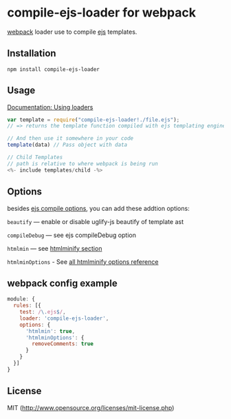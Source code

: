 # compile-ejs-loader for webpack

[webpack](https://webpack.js.org/) loader use to compile [ejs](https://github.com/mde/ejs) templates.

## Installation

`npm install compile-ejs-loader`

## Usage

[Documentation: Using loaders](https://webpack.js.org/concepts/loaders/#using-loaders)

``` javascript
var template = require("compile-ejs-loader!./file.ejs");
// => returns the template function compiled with ejs templating engine.

// And then use it somewhere in your code
template(data) // Pass object with data

// Child Templates
// path is relative to where webpack is being run
<%- include templates/child -%>
```

## Options

besides [ejs compile options](https://github.com/mde/ejs#options), you can add these addtion options:

`beautify` — enable or disable uglify-js beautify of template ast

`compileDebug` — see ejs compileDebug option

`htmlmin` — see [htmlminify section](#htmlminify)

`htmlminOptions` - See [all htmlminify options reference](https://github.com/kangax/html-minifier#options-quick-reference)

## webpack config example

```javascript
module: {
  rules: [{
    test: /\.ejs$/,
    loader: 'compile-ejs-loader',
    options: {
      'htmlmin': true,
      'htmlminOptions': {
        removeComments: true
      }
    }
  }]
}
```

## License

MIT (http://www.opensource.org/licenses/mit-license.php)
